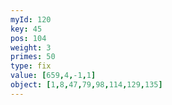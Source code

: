 ```yaml
---
myId: 120
key: 45
pos: 104
weight: 3
primes: 50
type: fix
value: [659,4,-1,1]
object: [1,8,47,79,98,114,129,135]
---
```

